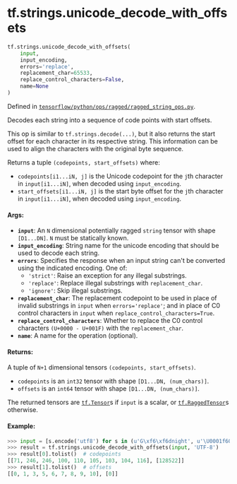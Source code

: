 <div itemscope itemtype="http://developers.google.com/ReferenceObject">
<meta itemprop="name" content="tf.strings.unicode_decode_with_offsets" />
<meta itemprop="path" content="Stable" />
</div>

# tf.strings.unicode_decode_with_offsets

``` python
tf.strings.unicode_decode_with_offsets(
    input,
    input_encoding,
    errors='replace',
    replacement_char=65533,
    replace_control_characters=False,
    name=None
)
```



Defined in [`tensorflow/python/ops/ragged/ragged_string_ops.py`](/code/stable/tensorflow/python/ops/ragged/ragged_string_ops.py).

Decodes each string into a sequence of code points with start offsets.

This op is similar to `tf.strings.decode(...)`, but it also returns the
start offset for each character in its respective string.  This information
can be used to align the characters with the original byte sequence.

Returns a tuple `(codepoints, start_offsets)` where:

* `codepoints[i1...iN, j]` is the Unicode codepoint for the `j`th character
  in `input[i1...iN]`, when decoded using `input_encoding`.
* `start_offsets[i1...iN, j]` is the start byte offset for the `j`th
  character in `input[i1...iN]`, when decoded using `input_encoding`.

#### Args:

* <b>`input`</b>: An `N` dimensional potentially ragged `string` tensor with shape
    `[D1...DN]`.  `N` must be statically known.
* <b>`input_encoding`</b>: String name for the unicode encoding that should be used to
    decode each string.
* <b>`errors`</b>: Specifies the response when an input string can't be converted
    using the indicated encoding. One of:
    * `'strict'`: Raise an exception for any illegal substrings.
    * `'replace'`: Replace illegal substrings with `replacement_char`.
    * `'ignore'`: Skip illegal substrings.
* <b>`replacement_char`</b>: The replacement codepoint to be used in place of invalid
    substrings in `input` when `errors='replace'`; and in place of C0 control
    characters in `input` when `replace_control_characters=True`.
* <b>`replace_control_characters`</b>: Whether to replace the C0 control characters
    `(U+0000 - U+001F)` with the `replacement_char`.
* <b>`name`</b>: A name for the operation (optional).


#### Returns:

  A tuple of `N+1` dimensional tensors `(codepoints, start_offsets)`.

  * `codepoints` is an `int32` tensor with shape `[D1...DN, (num_chars)]`.
  * `offsets` is an `int64` tensor with shape `[D1...DN, (num_chars)]`.

  The returned tensors are <a href="../../tf/Tensor.md"><code>tf.Tensor</code></a>s if `input` is a scalar, or
  <a href="../../tf/RaggedTensor.md"><code>tf.RaggedTensor</code></a>s otherwise.

#### Example:
  ```python
  >>> input = [s.encode('utf8') for s in (u'G\xf6\xf6dnight', u'\U0001f60a')]
  >>> result = tf.strings.unicode_decode_with_offsets(input, 'UTF-8')
  >>> result[0].tolist()  # codepoints
  [[71, 246, 246, 100, 110, 105, 103, 104, 116], [128522]]
  >>> result[1].tolist()  # offsets
 [[0, 1, 3, 5, 6, 7, 8, 9, 10], [0]]
  ```